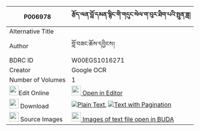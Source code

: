 |P006978|རྩོད་ལན་བློ་དམན་སྙིང་གི་གདུང་སེལ་ག་བུར་ཐིག་པའི་སྤུན་ཟླ། 
| --- | --- 
|Alternative Title |
|Author| བློ་བཟང་ཆོས་དབྱིངས།
|BDRC ID | W00EGS1016271
|Creator | Google OCR
|Number of Volumes| 1
|<img width="25" src="https://img.icons8.com/color/25/000000/edit-property.png">Edit Online| [<img width="25" src="https://avatars.githubusercontent.com/u/45091458?s=200&v=4"> Open in Editor](http://editor.openpecha.org/P006978)
|<img width="25" src="https://img.icons8.com/fluent/48/000000/download-2.png"/>  Download | [![](https://img.icons8.com/color/20/000000/txt.png)Plain Text](https://github.com/Openpecha/P006978/releases/download/v1/tsolen_lo_men_nying_gi_dung_se_plain_P006978.zip), [![](https://img.icons8.com/color/20/000000/txt.png)Text with Pagination](https://github.com/Openpecha/P006978/releases/download/v1/tsolen_lo_men_nying_gi_dung_se_pages_P006978.zip)
|<img width="25" src="https://img.icons8.com/plasticine/100/000000/pictures-folder.png"/>  Source Images | [<img width="25" src="https://library.bdrc.io/icons/BUDA-small.svg"> Images of text file open in BUDA](https://library.bdrc.io/show/bdr:W00EGS1016271)